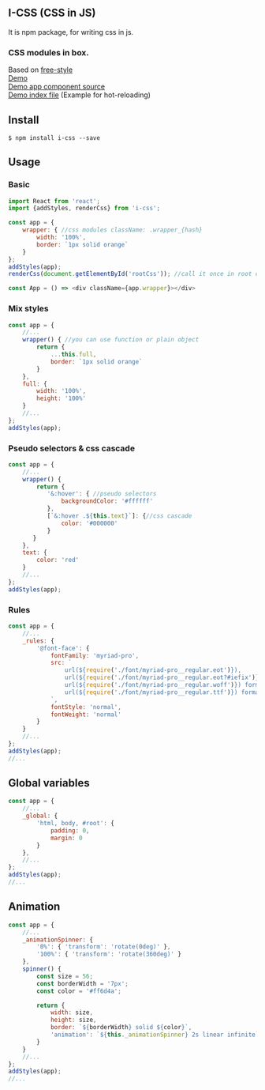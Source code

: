 ## I-CSS (CSS in JS)
It is npm package, for writing css in js.

### CSS modules in box.
Based on [free-style](https://github.com/blakeembrey/free-style)
<br />[Demo](https://irom-io.github.io/i-css/)
<br />[Demo app component source](https://github.com/irom-io/i-css/blob/master/src/examples/simple/app.js)
<br />[Demo index file](https://github.com/irom-io/i-css/blob/master/src/examples/simple/index.js) (Example for hot-reloading)

## Install

```
$ npm install i-css --save
```

## Usage

### Basic
```javascript
import React from 'react';
import {addStyles, renderCss} from 'i-css';

const app = {
    wrapper: { //css modules className: .wrapper_{hash}
        width: '100%',
        border: `1px solid orange`
    }
};
addStyles(app);
renderCss(document.getElementById('rootCss')); //call it once in root component

const App = () => <div className={app.wrapper}></div>
```

### Mix styles
```javascript
const app = {
    //...
    wrapper() { //you can use function or plain object
        return {
            ...this.full,
            border: `1px solid orange`
        }
    },
    full: {
        width: '100%',
        height: '100%'
    }
    //...
};
addStyles(app);
```

### Pseudo selectors & css cascade
```javascript
const app = {
    //...
    wrapper() {
        return {
           '&:hover': { //pseudo selectors
               backgroundColor: '#ffffff'
           },
           [`&:hover .${this.text}`]: {//css cascade
               color: '#000000'
           }
       }
    },
    text: {
        color: 'red'
    }
    //...
};
addStyles(app);
```

### Rules
```javascript
const app = {
    //...
    _rules: {
        '@font-face': {
            fontFamily: 'myriad-pro',
            src: `
                url(${require('./font/myriad-pro__regular.eot')}), 
                url(${require('./font/myriad-pro__regular.eot?#iefix')}) format('embedded-opentype'),
                url(${require('./font/myriad-pro__regular.woff')}) format('woff'),
                url(${require('./font/myriad-pro__regular.ttf')}) format('truetype')
            `,
            fontStyle: 'normal',
            fontWeight: 'normal'
        }
    }
    //...
};
addStyles(app);
//...
```

## Global variables
```javascript
const app = {
    //...
    _global: {
        'html, body, #root': {
            padding: 0,
            margin: 0
        }
    },
    //...
};
addStyles(app);
//...
```

## Animation
```javascript
const app = {
    //...
    _animationSpinner: {
        '0%': { 'transform': 'rotate(0deg)' },
        '100%': { 'transform': 'rotate(360deg)' }
    },
    spinner() {
        const size = 56;
        const borderWidth = '7px';
        const color = '#ff6d4a';

        return {
            width: size,
            height: size,
            border: `${borderWidth} solid ${color}`,
            'animation': `${this._animationSpinner} 2s linear infinite`
        }
    }
    //...
};
addStyles(app);
//...
```